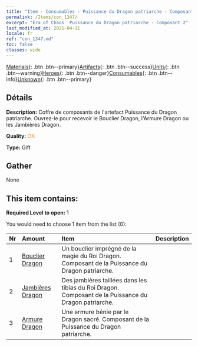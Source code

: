 ```yaml
---
title: "Item - Consumables - Puissance du Dragon patriarche - Composant 2"
permalink: /Items/con_1347/
excerpt: "Era of Chaos  Puissance du Dragon patriarche - Composant 2"
last_modified_at: 2021-04-11
locale: fr
ref: "con_1347.md"
toc: false
classes: wide
---
```

 [Materials](/fr/Items/){: .btn .btn--primary}[Artifacts](/fr/Items/Artifacts/){: .btn .btn--success}[Units](/fr/Items/Units/){: .btn .btn--warning}[Heroes](/fr/Items/Heroes/){: .btn .btn--danger}[Consumables](/fr/Items/Consumables/){: .btn .btn--info}[Unknown](/fr/Items/Unknown/){: .btn .btn--primary}

## Détails
 **Description:** Coffre de composants de l'artefact Puissance du Dragon patriarche. Ouvrez-le pour recevoir le Bouclier Dragon, l'Armure Dragon ou les Jambières Dragon.

 **Quality:** <span style="color: #FF8C00">OK</span>

 **Type:** Gift

## Gather

  None

## This item contains:

 **Required Level to open:** 1

 You would need to choose 1 item from the list (0):

  | Nr | Amount |     Item    | Description |
  |:---|:-------|:------------|:-----------:|
  | 1 | [Bouclier Dragon](/fr/Items/art_144/) | Un bouclier imprégné de la magie du Roi Dragon. Composant de la Puissance du Dragon patriarche. | 
  | 2 | [Jambières Dragon](/fr/Items/art_145/) | Des jambières taillées dans les tibias du Roi Dragon. Composant de la Puissance du Dragon patriarche. | 
  | 3 | [Armure Dragon](/fr/Items/art_148/) | Une armure bénie par le Dragon sacré. Composant de la Puissance du Dragon patriarche. | 

